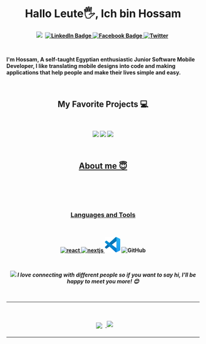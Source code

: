 <p>
  <h1 align="center"><b>Hallo Leute🖐, Ich bin Hossam</h1>
</p>
<p align="center">
<a href=""><img src="![Portfolio](https://img.shields.io/badge/Portfolio-%23000000.svg?style=for-the-badge&logo=firefox&logoColor=#FF7139) alt="Portfolio" /></a>&nbsp;
  
   <a href="https://www.linkedin.com/in/hossam-mohammad-9965791a8/">
    <img src="https://img.shields.io/badge/LinkedIn-blue?style=for-the-badge&logo=linkedin&logoColor=white" alt="LinkedIn Badge"/>
  
  <a href="https://www.facebook.com/hossammo99/">
    <img src="https://img.shields.io/badge/Facebook-blue?style=for-the-badge&logo=facebook&logoColor=white" alt="Facebook Badge"/>
  </a>
<a href="https://twitter.com/hossammo9996"><img src="https://img.shields.io/badge/Twitter-1DA1F2?style=for-the-badge&logo=twitter&logoColor=white" alt="Twitter" /></a>&nbsp;
</p>
<br />

<p> I'm Hossam, A self-taught Egyptian enthusiastic Junior Software Mobile Developer, I like translating mobile designs into code and making applications that help people and make their lives simple and easy.</p>
<br />

<h2 align="center">My Favorite Projects 💻</h2>
<br />

<p align="center">
  <img width="400" src="https://github.com/info-hossam/socially/blob/main/screenshots/splash.jpg" />
  <img width="400" src="https://github.com/info-hossam/socially/blob/main/screenshots/auth.jpg" />
 <a href="https://github.com/info-hossam/socially">
  <img align="" src="https://github-readme-stats.vercel.app/api/pin/?username=info-hossam&repo=socially&theme=tokyonight" />

</p>

<br />

<h2 align="center">About me 😇</h2>
<p align="center">
</p>
<br />
<p></p>

<br />
<br />
<p>
<h3 align="center"> Languages and Tools</h3>
</p>
<br />
<p align="center">
<a href="https://dart.dev/" target="_blank"> <img src="https://styles.redditmedia.com/t5_2sut9/styles/communityIcon_f1uukpexwpj11.jpg" alt="react" width="40" height="40"/> </a>
<a href="https://flutter.dev/" target="_blank"> <img src="https://cdn.iconscout.com/icon/free/png-64/flutter-3521432-2944876.png" alt="nextjs" width="40" height="40"/> </a>
<img alt="Visual Studio Code" width="40px" src="https://raw.githubusercontent.com/github/explore/80688e429a7d4ef2fca1e82350fe8e3517d3494d/topics/visual-studio-code/visual-studio-code.png" />
<img alt="GitHub" width="40px" src="https://cdn.iconscout.com/icon/free/png-64/github-159-721954.png" />
   </p>
<br />
<p align="center">
<img src="https://media.giphy.com/media/LnQjpWaON8nhr21vNW/giphy.gif" width="60"> <em><b>I love connecting with different people</b> so if you want to say <b>hi, I'll be happy to meet you more!</b> 😊</em>
</p>
<br />

---

<br />
<p align="center">
<!-- <img src="https://github-readme-stats.vercel.app/api?username=info-hossam&theme=radical&show_icons=true" width="420"/> -->

<a href="https://github.com/braydoncoyer">
  <img align="center" style="margin:0.5rem" src="https://github-readme-stats.vercel.app/api/top-langs/?username=braydoncoyer&hide=html,css&title_color=ffffff&text_color=c9cacc&icon_color=4AB197&bg_color=1A2B34" />
</a>  
  
<img src="https://github-readme-stats.vercel.app/api/top-langs/?username=info-hossam&layout=compact&theme=radical" width="400" />
</p>

---



